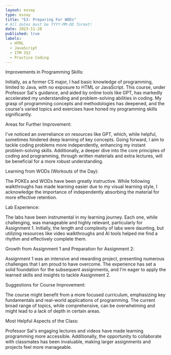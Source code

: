 ```yaml
---
layout: essay
type: essay
title: "E3: Preparing For WODs"
# All dates must be YYYY-MM-DD format!
date: 2023-11-28
published: true
labels:
  - HTML
  - JavaScript
  - ITM 352
  - Practice Coding
---
```



Improvements in Programming Skills:

Initially, as a former CS major, I had basic knowledge of programming, limited to Java, with no exposure to HTML or JavaScript. This course, under Professor Sal's guidance, and aided by online tools like GPT, has markedly accelerated my understanding and problem-solving abilities in coding. My grasp of programming concepts and methodologies has deepened, and the course's varied topics and exercises have honed my programming skills significantly.

Areas for Further Improvement:

I've noticed an overreliance on resources like GPT, which, while helpful, sometimes hindered deep learning of key concepts. Going forward, I aim to tackle coding problems more independently, enhancing my instant problem-solving skills. Additionally, a deeper dive into the core principles of coding and programming, through written materials and extra lectures, will be beneficial for a more robust understanding.

Learning from WODs (Workouts of the Day):

The POKEs and WODs have been greatly instructive. While following walkthroughs has made learning easier due to my visual learning style, I acknowledge the importance of independently absorbing the material for more effective retention.

Lab Experience:

The labs have been instrumental in my learning journey. Each one, while challenging, was manageable and highly relevant, particularly for Assignment 1. Initially, the length and complexity of labs were daunting, but utilizing resources like video walkthroughs and AI tools helped me find a rhythm and effectively complete them.

Growth from Assignment 1 and Preparation for Assignment 2:

Assignment 1 was an intensive and rewarding project, presenting numerous challenges that I am proud to have overcome. The experience has set a solid foundation for the subsequent assignments, and I'm eager to apply the learned skills and insights to tackle Assignment 2.

Suggestions for Course Improvement:

The course might benefit from a more focused curriculum, emphasizing key fundamentals and real-world applications of programming. The current broad range of topics, while comprehensive, can be overwhelming and might lead to a lack of depth in certain areas.

Most Helpful Aspects of the Class:

Professor Sal's engaging lectures and videos have made learning programming more accessible. Additionally, the opportunity to collaborate with classmates has been invaluable, making larger assignments and projects feel more manageable.



